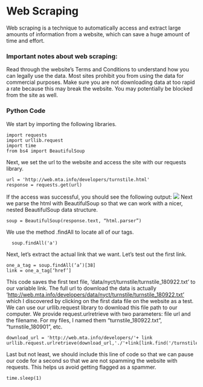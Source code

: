# Web Scraping
Web scraping is a technique to automatically access and extract large amounts of information from a website, which can save a huge amount of time and effort.

### Important notes about web scraping:
Read through the website’s Terms and Conditions to understand how you can legally use the data. Most sites prohibit you from using the data for commercial purposes.
Make sure you are not downloading data at too rapid a rate because this may break the website. You may potentially be blocked from the site as well.

### Python Code
We start by importing the following libraries.
```
import requests
import urllib.request
import time
from bs4 import BeautifulSoup
```
Next, we set the url to the website and access the site with our requests library.
```
url = 'http://web.mta.info/developers/turnstile.html'
response = requests.get(url)
```
If the access was successful, you should see the following output:
![](https://miro.medium.com/max/414/1*fyqRGzG8IbhhjxF2Q5MU_Q.png)
Next we parse the html with BeautifulSoup so that we can work with a nicer, nested BeautifulSoup data structure. 
```
soup = BeautifulSoup(response.text, “html.parser”)

```
We use the method .findAll to locate all of our <a> tags.
```
  soup.findAll('a')
```
  Next, let’s extract the actual link that we want. Let’s test out the first link.
  ```
  one_a_tag = soup.findAll(‘a’)[38]
link = one_a_tag[‘href’]
  ```
  This code saves the first text file, ‘data/nyct/turnstile/turnstile_180922.txt’ to our variable link. The full url to download the data is actually ‘http://web.mta.info/developers/data/nyct/turnstile/turnstile_180922.txt’ which I discovered by clicking on the first data file on the website as a test. We can use our urllib.request library to download this file path to our computer. We provide request.urlretrieve with two parameters: file url and the filename. For my files, I named them “turnstile_180922.txt”, “turnstile_180901”, etc.
  ```
  download_url = 'http://web.mta.info/developers/'+ link
urllib.request.urlretrieve(download_url,'./'+link[link.find('/turnstile_')+1:])
  ```
  Last but not least, we should include this line of code so that we can pause our code for a second so that we are not spamming the website with requests. This helps us avoid getting flagged as a spammer.
  
  ```
  time.sleep(1)

  ```

  
  

